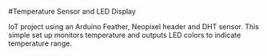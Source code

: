 #Temperature Sensor and LED Display

IoT project using an Arduino Feather, Neopixel header and DHT sensor. This simple set up monitors temperature and outputs LED colors to indicate temperature range. 
